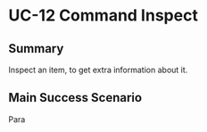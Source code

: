 # UC-12 Command Inspect

## Summary

Inspect an item, to get extra information about it.
  
## Main Success Scenario

Para

